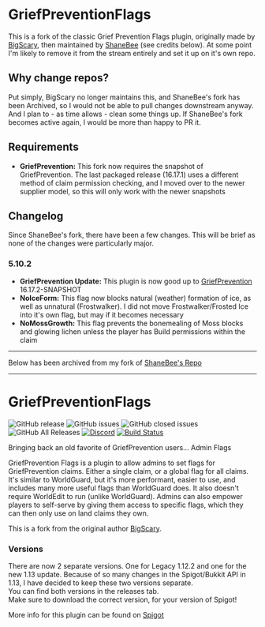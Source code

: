 # GriefPreventionFlags

This is a fork of the classic Grief Prevention Flags plugin, originally made by [BigScary](https://github.com/BigScary/GriefPreventionFlags), then maintained by [ShaneBee](https://github.com/ShaneBeee/GriefPreventionFlags) (see credits below).  At some point I'm likely to remove it from the stream entirely and set it up on it's own repo.

## Why change repos?
Put simply, BigScary no longer maintains this, and ShaneBee's fork has been Archived, so I would not be able to pull changes downstream anyway.  And I plan to - as time allows - clean some things up.  If ShaneBee's fork becomes active again, I would be more than happy to PR it.

## Requirements
* **GriefPrevention:** This fork now requires the snapshot of GriefPrevention.  The last packaged release (16.17.1) uses a different method of claim permission checking, and I moved over to the newer supplier model, so this will only work with the newer snapshots

## Changelog
Since ShaneBee's fork, there have been a few changes.  This will be brief as none of the changes were particularly major.

### 5.10.2
* **GriefPrevention Update:** This plugin is now good up to [GriefPrevention](https://github.com/techfortress/GriefPrevention) 16.17.2-SNAPSHOT
* **NoIceForm:** This flag now blocks natural (weather) formation of ice, as well as unnatural (Frostwalker).  I did not move Frostwalker/Frosted Ice into it's own flag, but may if it becomes necessary
* **NoMossGrowth:** This flag prevents the bonemealing of Moss blocks and glowing lichen unless the player has Build permissions within the claim


---
Below has been archived from my fork of [ShaneBee's Repo](https://github.com/ShaneBeee/GriefPreventionFlags)

---

# GriefPreventionFlags
![GitHub release](https://img.shields.io/github/release/ShaneBeee/GriefPreventionFlags.svg?style=for-the-badge)
![GitHub issues](https://img.shields.io/github/issues-raw/ShaneBeee/GriefPreventionFlags.svg?style=for-the-badge)
![GitHub closed issues](https://img.shields.io/github/issues-closed-raw/ShaneBeee/GriefPreventionFlags.svg?style=for-the-badge)
![GitHub All Releases](https://img.shields.io/github/downloads/ShaneBeee/GriefPreventionFlags/total.svg?style=for-the-badge)
[![Discord](https://img.shields.io/discord/425192525091831808.svg?style=for-the-badge)](https://discordapp.com/invite/km3UF8Q)
[![Build Status](https://travis-ci.org/ShaneBeee/GriefPreventionFlags.svg?branch=master)](https://travis-ci.org/ShaneBeee/GriefPreventionFlags)

Bringing back an old favorite of GriefPrevention users... Admin Flags

GriefPrevention Flags is a plugin to allow admins to set flags for GriefPrevention claims. Either a single claim, or a global flag for all claims. It's similar to WorldGuard, but it's more performant, easier to use, and includes many more useful flags than WorldGuard does.  It also doesn't require WorldEdit to run (unlike WorldGuard).  Admins can also empower players to self-serve by giving them access to specific flags, which they can then only use on land claims they own.

This is a fork from the original author [BigScary](https://github.com/BigScary/GriefPreventionFlags).

### Versions

There are now 2 separate versions. One for Legacy 1.12.2 and one for the new 1.13 update. Because of so many changes in the Spigot/Bukkit API in 1.13, I have decided to keep these two versions separate.  
You can find both versions in the releases tab.  
Make sure to download the correct version, for your version of Spigot!

More info for this plugin can be found on [Spigot](https://www.spigotmc.org/resources/griefprevention-flags.55773/)
